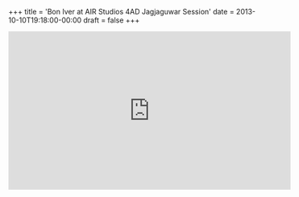 +++
title = 'Bon Iver at AIR Studios 4AD Jagjaguwar Session'
date = 2013-10-10T19:18:00-00:00
draft = false
+++

<iframe width="560" height="315" src="https://www.youtube.com/embed/A9Tp5fl18Ho?si=piKOsoXY7bdkKVrG" title="YouTube video player" frameborder="0" allow="accelerometer; autoplay; clipboard-write; encrypted-media; gyroscope; picture-in-picture; web-share" referrerpolicy="strict-origin-when-cross-origin" allowfullscreen></iframe>
